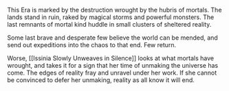 This Era is marked by the destruction wrought by the hubris of mortals. The lands stand in ruin, raked by magical storms and powerful monsters. The last remnants of mortal kind huddle in small clusters of sheltered reality. 

Some last brave and desperate few believe the world can be mended, and send out expeditions into the chaos to that end. Few return. 

Worse, [[Issinia Slowly Unweaves in Silence]] looks at what mortals have wrought, and takes it for a sign that her time of unmaking the universe has come. The edges of reality fray and unravel under her work. If she cannot be convinced to defer her unmaking, reality as all know it will end. 